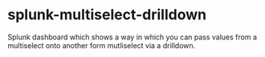 # splunk-multiselect-drilldown

Splunk dashboard which shows a way in which you can pass values from a multiselect onto another form mutliselect via a drilldown.
